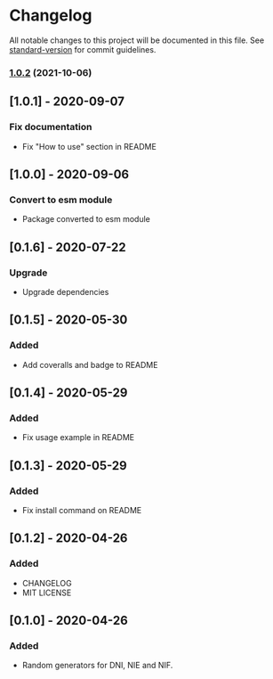 # Changelog

All notable changes to this project will be documented in this file. See [standard-version](https://github.com/conventional-changelog/standard-version) for commit guidelines.

### [1.0.2](https://github.com/JuanMaRuiz/document-generator/compare/v1.0.1...v1.0.2) (2021-10-06)

## [1.0.1] - 2020-09-07
### Fix documentation
* Fix "How to use" section in README

## [1.0.0] - 2020-09-06
### Convert to esm module
* Package converted to esm module

## [0.1.6] - 2020-07-22
### Upgrade
* Upgrade dependencies

## [0.1.5] - 2020-05-30
### Added
* Add coveralls and badge to README

## [0.1.4] - 2020-05-29
### Added
* Fix usage example in README

## [0.1.3] - 2020-05-29
### Added
* Fix install command on README

## [0.1.2] - 2020-04-26
### Added
* CHANGELOG
* MIT LICENSE

## [0.1.0] - 2020-04-26
### Added
* Random generators for DNI, NIE and NIF.